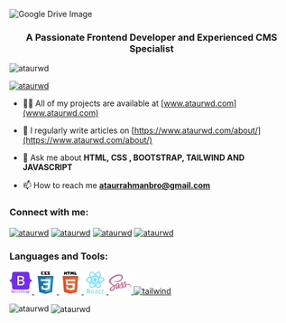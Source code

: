 ![Google Drive Image](https://drive.google.com/uc?export=view&id=1yV2rsd7npB11ULp5Isaub77wseH2VDu5)
<h3 align="center">A Passionate Frontend Developer and Experienced CMS Specialist</h3>

<p align="left"> <img src="https://komarev.com/ghpvc/?username=ataurwd&label=Profile%20views&color=0e75b6&style=flat" alt="ataurwd" /> </p>

<p align="left"> <a href="https://github.com/ryo-ma/github-profile-trophy"><img src="https://github-profile-trophy.vercel.app/?username=ataurwd" alt="ataurwd" /></a> </p>

- 👨‍💻 All of my projects are available at [www.ataurwd.com](www.ataurwd.com)

- 📝 I regularly write articles on [https://www.ataurwd.com/about/](https://www.ataurwd.com/about/)

- 💬 Ask me about **HTML, CSS , BOOTSTRAP, TAILWIND AND JAVASCRIPT**

- 📫 How to reach me **ataurrahmanbro@gmail.com**

<h3 align="left">Connect with me:</h3>
<p align="left">
<a href="https://twitter.com/ataurwd" target="blank"><img align="center" src="https://raw.githubusercontent.com/rahuldkjain/github-profile-readme-generator/master/src/images/icons/Social/twitter.svg" alt="ataurwd" height="30" width="40" /></a>
<a href="https://linkedin.com/in/ataurwd" target="blank"><img align="center" src="https://raw.githubusercontent.com/rahuldkjain/github-profile-readme-generator/master/src/images/icons/Social/linked-in-alt.svg" alt="ataurwd" height="30" width="40" /></a>
<a href="https://fb.com/ataurwd" target="blank"><img align="center" src="https://raw.githubusercontent.com/rahuldkjain/github-profile-readme-generator/master/src/images/icons/Social/facebook.svg" alt="ataurwd" height="30" width="40" /></a>
<a href="https://dribbble.com/ataurwd" target="blank"><img align="center" src="https://raw.githubusercontent.com/rahuldkjain/github-profile-readme-generator/master/src/images/icons/Social/dribbble.svg" alt="ataurwd" height="30" width="40" /></a>
</p>

<h3 align="left">Languages and Tools:</h3>
<p align="left"> <a href="https://getbootstrap.com" target="_blank" rel="noreferrer"> <img src="https://raw.githubusercontent.com/devicons/devicon/master/icons/bootstrap/bootstrap-plain-wordmark.svg" alt="bootstrap" width="40" height="40"/> </a> <a href="https://www.w3schools.com/css/" target="_blank" rel="noreferrer"> <img src="https://raw.githubusercontent.com/devicons/devicon/master/icons/css3/css3-original-wordmark.svg" alt="css3" width="40" height="40"/> </a> <a href="https://www.w3.org/html/" target="_blank" rel="noreferrer"> <img src="https://raw.githubusercontent.com/devicons/devicon/master/icons/html5/html5-original-wordmark.svg" alt="html5" width="40" height="40"/> </a> <a href="https://reactjs.org/" target="_blank" rel="noreferrer"> <img src="https://raw.githubusercontent.com/devicons/devicon/master/icons/react/react-original-wordmark.svg" alt="react" width="40" height="40"/> </a> <a href="https://sass-lang.com" target="_blank" rel="noreferrer"> <img src="https://raw.githubusercontent.com/devicons/devicon/master/icons/sass/sass-original.svg" alt="sass" width="40" height="40"/> </a> <a href="https://tailwindcss.com/" target="_blank" rel="noreferrer"> <img src="https://www.vectorlogo.zone/logos/tailwindcss/tailwindcss-icon.svg" alt="tailwind" width="40" height="40"/> </a> </p>

<p><img align="left" src="https://github-readme-stats.vercel.app/api/top-langs?username=ataurwd&show_icons=true&locale=en&layout=compact" alt="ataurwd" /></p>

<p>&nbsp;<img align="center" src="https://github-readme-stats.vercel.app/api?username=ataurwd&show_icons=true&locale=en" alt="ataurwd" /></p>

